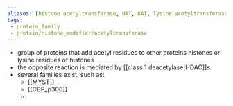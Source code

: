 ```yaml
---
aliases: [histone acetyltransferase, HAT, KAT, lysine acetyltransferase]
tags:
 - protein_family
 - protein/histone_modifier/acetyltransferase
---
```

- group of proteins that add acetyl residues to other proteins histones or lysine residues of histones
- the opposite reaction is mediated by [[class 1 deacetylase|HDAC]]s
- several families exist, such as:
	- [[MYST]]
	- [[CBP_p300]]
	- 